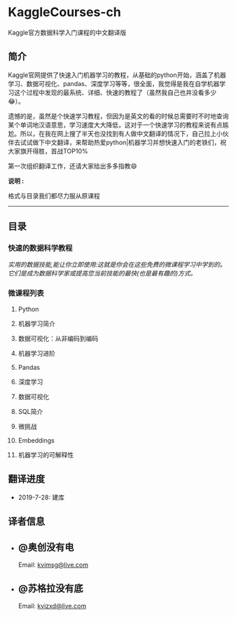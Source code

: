 # KaggleCourses-ch #

Kaggle官方数据科学入门课程的中文翻译版

## 简介 #

Kaggle官网提供了快速入门机器学习的教程，从基础的python开始，涵盖了机器学习、数据可视化、pandas、深度学习等等，很全面，我觉得是我在自学机器学习这个过程中发现的最系统、详细、快速的教程了（虽然我自己也并没看多少😂）。

遗憾的是，虽然是个快速学习教程，但因为是英文的看的时候总需要时不时地查询某个单词地汉语意思，学习速度大大降低，这对于一个快速学习的教程来说有点尴尬。所以，在我在网上搜了半天也没找到有人做中文翻译的情况下，自己拉上小伙伴去试试做下中文翻译，来帮助热爱python|机器学习并想快速入门的老铁们，祝大家旗开得胜，首战TOP10%

第一次组织翻译工作，还请大家给出多多指教😄

**说明 :**

格式与目录我们都尽力服从原课程

----------

## 目录 #

### 快速的数据科学教程 #

*实用的数据技能,能让你立即使用:这就是你会在这些免费的微课程学习中学到的。
它们是成为数据科学家或提高您当前技能的最快(也是最有趣的)方式。*

### 微课程列表 #

1. Python
  
2. 机器学习简介

3. 数据可视化：从非编码到编码

4. 机器学习进阶

5. Pandas

6. 深度学习

7. 数据可视化

8. SQL简介

9. 微挑战

10. Embeddings

11. 机器学习的可解释性

## 翻译进度 #
  
- 2019-7-28: 建库

## 译者信息 #

- ## @奥创没有电 #

    Email: kvimsg@live.com

- ## @苏格拉没有底 #

    Email: kvizxd@live.com
